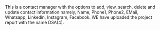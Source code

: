 This is a contact manager with the options to add, view, search, delete and update contact information namely, Name, Phone1, Phone2, EMail, Whatsapp, Linkedin, Instagram, Facebook.
WE have uploaded the project report with the name DSA(4).
